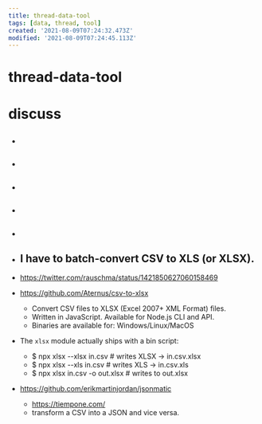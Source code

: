```yaml
---
title: thread-data-tool
tags: [data, thread, tool]
created: '2021-08-09T07:24:32.473Z'
modified: '2021-08-09T07:24:45.113Z'
---
```


# thread-data-tool

# discuss

- ## 

- ## 

- ## 

- ## 

- ## 

- ## I have to batch-convert CSV to XLS (or XLSX).
- https://twitter.com/rauschma/status/1421850627060158469
- https://github.com/Aternus/csv-to-xlsx
  - Convert CSV files to XLSX (Excel 2007+ XML Format) files.
  - Written in JavaScript. Available for Node.js CLI and API.
  - Binaries are available for: Windows/Linux/MacOS
- The `xlsx` module actually ships with a bin script:
  - $ npx xlsx --xlsx in.csv # writes XLSX -> in.csv.xlsx
  - $ npx xlsx --xls in.csv # writes XLS -> in.csv.xls
  - $ npx xlsx in.csv -o out.xlsx # writes to out.xlsx
- https://github.com/erikmartinjordan/jsonmatic
  - https://tiempone.com/
  - transform a CSV into a JSON and vice versa.
